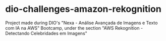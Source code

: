 # dio-challenges-amazon-rekognition
Project made during DIO's "Nexa - Análise Avançada de Imagens e Texto com IA na AWS" Bootcamp, under the section "AWS Rekognition - Detectando Celebridades em Imagens"
